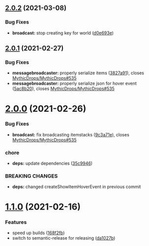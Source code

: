 ## [2.0.2](https://github.com/MythicDrops/plumbing/compare/v2.0.1...v2.0.2) (2021-03-08)


### Bug Fixes

* **broadcast:** stop creating key for world ([d0e693e](https://github.com/MythicDrops/plumbing/commit/d0e693ec84ffb8a9a889d5f7b95f857324e35d44))

## [2.0.1](https://github.com/MythicDrops/plumbing/compare/v2.0.0...v2.0.1) (2021-02-27)


### Bug Fixes

* **messagebroadcaster:** properly serialize items ([3827a91](https://github.com/MythicDrops/plumbing/commit/3827a91d6f43e8dd8445520b55e91ac28e100836)), closes [MythicDrops/MythicDrops#535](https://github.com/MythicDrops/MythicDrops/issues/535)
* **messagebroadcaster:** properly serialize json for hover event ([5ac8b20](https://github.com/MythicDrops/plumbing/commit/5ac8b206274ca4177754ccde24b949556be4c294)), closes [MythicDrops/MythicDrops#535](https://github.com/MythicDrops/MythicDrops/issues/535)

# [2.0.0](https://github.com/MythicDrops/plumbing/compare/v1.1.0...v2.0.0) (2021-02-26)


### Bug Fixes

* **broadcast:** fix broadcasting itemstacks ([9c3a71e](https://github.com/MythicDrops/plumbing/commit/9c3a71e3afbe1c158be340d643235622d44fea25)), closes [MythicDrops/MythicDrops#535](https://github.com/MythicDrops/MythicDrops/issues/535)


### chore

* **deps:** update dependencies ([35c9946](https://github.com/MythicDrops/plumbing/commit/35c9946c4013077d164598edb0a13a9e5b2ff60d))


### BREAKING CHANGES

* **deps:** changed createShowItemHoverEvent in previous commit

# [1.1.0](https://github.com/MythicDrops/plumbing/compare/v1.0.0...v1.1.0) (2021-02-16)


### Features

* speed up builds ([168f2fb](https://github.com/MythicDrops/plumbing/commit/168f2fbf73f3cb89be505455b1f3479826a01eeb))
* switch to semantic-release for releasing ([da1027b](https://github.com/MythicDrops/plumbing/commit/da1027b53d7437726eea6cbbd30529801ebc0fc2))
